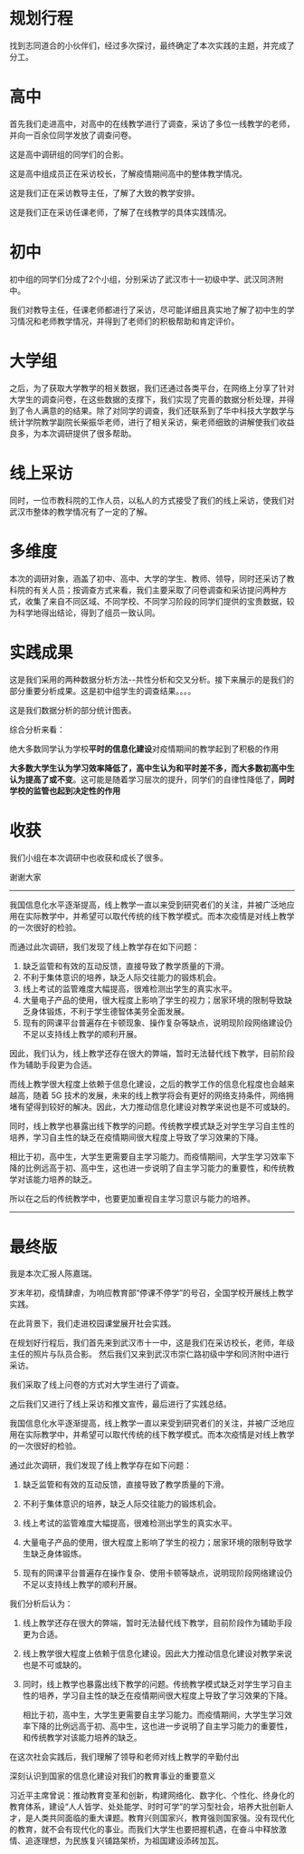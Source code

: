 # 规划行程

找到志同道合的小伙伴们，经过多次探讨，最终确定了本次实践的主题，并完成了分工。

# 高中

首先我们走进高中，对高中的在线教学进行了调查，采访了多位一线教学的老师，并向一百余位同学发放了调查问卷。

这是高中调研组的同学们的合影。

这是高中组成员正在采访校长，了解疫情期间高中的整体教学情况。

这是我们正在采访教导主任，了解了大致的教学安排。

这是我们正在采访任课老师，了解了在线教学的具体实践情况。

# 初中

初中组的同学们分成了2个小组，分别采访了武汉市十一初级中学、武汉同济附中。

我们对教导主任，任课老师都进行了采访，尽可能详细且真实地了解了初中生的学习情况和老师教学情况，并得到了老师们的积极帮助和肯定评价。

# 大学组

之后，为了获取大学教学的相关数据，我们还通过各类平台，在网络上分享了针对大学生的调查问卷，在这些数据的支撑下，我们实现了完善的数据分析处理，并得到了令人满意的的结果。除了对同学的调查，我们还联系到了华中科技大学数学与统计学院教学副院长柴振华老师，进行了相关采访，柴老师细致的讲解使我们收益良多，为本次调研提供了很多帮助。

# 线上采访

同时，一位市教科院的工作人员，以私人的方式接受了我们的线上采访，使我们对武汉市整体的教学情况有了一定的了解。

# 多维度

本次的调研对象，涵盖了初中、高中、大学的学生、教师、领导，同时还采访了教科院的有关人员；按调查方式来看，我们主要采取了问卷调查和采访提问两种方式，收集了来自不同区域、不同学校、不同学习阶段的同学们提供的宝贵数据，较为科学地得出结论，得到了组员一致认同。

# 实践成果

这是我们采用的两种数据分析方法--共性分析和交叉分析。接下来展示的是我们的部分重要分析成果。这是初中组学生的调查结果。。。。

这是我们数据分析的部分统计图表。

综合分析来看：

绝大多数同学认为学校**平时的信息化建设**对疫情期间的教学起到了积极的作用

**大多数大学生认为学习效率降低了，高中生认为和平时差不多，而大多数初高中生认为提高了或不变**。这可能是随着学习层次的提升，同学们的自律性降低了，**同时学校的监管也起到决定性的作用**

# 收获

我们小组在本次调研中也收获和成长了很多。

谢谢大家

------

我国信息化水平逐渐提高，线上教学一直以来受到研究者们的关注，并被广泛地应用在实际教学中，并希望可以取代传统的线下教学模式。而本次疫情是对线上教学的一次很好的检验。

而通过此次调研，我们发现了线上教学存在如下问题：

1. 缺乏监管和有效的互动反馈，直接导致了教学质量的下滑。
2. 不利于集体意识的培养，缺乏人际交往能力的锻炼机会。
3. 线上考试的监管难度大幅提高，很难检测出学生的真实水平。
4. 大量电子产品的使用，很大程度上影响了学生的视力；居家环境的限制导致缺乏身体锻炼，不利于学生德智体美劳全面发展。
5. 现有的网课平台普遍存在卡顿现象、操作复杂等缺点，说明现阶段网络建设仍不足以支持线上教学的顺利开展。

因此，我们认为，线上教学还存在很大的弊端，暂时无法替代线下教学，目前阶段作为辅助手段更为合适。

而线上教学很大程度上依赖于信息化建设，之后的教学工作的信息化程度也会越来越高，随着 5G 技术的发展，未来的线上教学将会有更好的网络支持条件，网络拥堵有望得到较好的解决。因此，大力推动信息化建设对教学来说也是不可或缺的。



同时，线上教学也暴露出线下教学的问题。传统教学模式缺乏对学生学习自主性的培养，学习自主性的缺乏在疫情期间很大程度上导致了学习效果的下降。

相比于初，高中生，大学生更需要自主学习能力。而疫情期间，大学生学习效率下降的比例远高于初、高中生，这也进一步说明了自主学习能力的重要性，和传统教学对该能力培养的缺乏。

所以在之后的传统教学中，也要更加重视自主学习意识与能力的培养。



------



# 最终版

我是本次汇报人陈嘉瑞。

岁末年初，疫情肆虐，为响应教育部“停课不停学”的号召，全国学校开展线上教学实践。

在此背景下，我们走进校园课堂展开社会实践。

在规划好行程后，我们首先来到武汉市十一中，这是我们在采访校长，老师，年级主任的照片与队员合影。
然后我们又来到武汉市崇仁路初级中学和同济附中进行采访。

我们采取了线上问卷的方式对大学生进行了调查。

之后我们又进行了线上采访和推文宣传，最后进行了实践总结。

我国信息化水平逐渐提高，线上教学一直以来受到研究者们的关注，并被广泛地应用在实际教学中，并希望可以取代传统的线下教学模式。而本次疫情是对线上教学的一次很好的检验。

通过此次调研，我们发现了线上教学存在如下问题：

1. 缺乏监管和有效的互动反馈，直接导致了教学质量的下滑。

2. 不利于集体意识的培养，缺乏人际交往能力的锻炼机会。

3. 线上考试的监管难度大幅提高，很难检测出学生的真实水平。

4. 大量电子产品的使用，很大程度上影响了学生的视力；居家环境的限制导致学生缺乏身体锻炼。 

5. 现有的网课平台普遍存在操作复杂、使用卡顿等缺点，说明现阶段网络建设仍不足以支持线上教学的顺利开展。

我们分析后认为：

1. 线上教学还存在很大的弊端，暂时无法替代线下教学，目前阶段作为辅助手段更为合适。

2. 线上教学很大程度上依赖于信息化建设。因此大力推动信息化建设对教学来说也是不可或缺的。

3. 同时，线上教学也暴露出线下教学的问题。传统教学模式缺乏对学生学习自主性的培养，学习自主性的缺乏在疫情期间很大程度上导致了学习效果的下降。

   相比于初，高中生，大学生更需要自主学习能力。而疫情期间，大学生学习效率下降的比例远高于初、高中生，这也进一步说明了自主学习能力的重要性，和传统教学对该能力培养的缺乏。



在这次社会实践后，我们理解了领导和老师对线上教学的辛勤付出

深刻认识到国家的信息化建设对我们的教育事业的重要意义

习近平主席曾说：推动教育变革和创新，构建网络化、数字化、个性化、终身化的教育体系，建设“人人皆学、处处能学、时时可学”的学习型社会，培养大批创新人才，是人类共同面临的重大课题。教育兴则国家兴，教育强则国家强。没有现代化的教育，就不会有现代化的事业。而我们大学生也要把握机遇，在奋斗中释放激情、追逐理想，为民族复兴铺路架桥，为祖国建设添砖加瓦。















